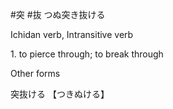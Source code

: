 #突 #抜
つぬ突き抜ける

Ichidan verb, Intransitive verb

1. to pierce through; to break through​

Other forms

突抜ける 【つきぬける】